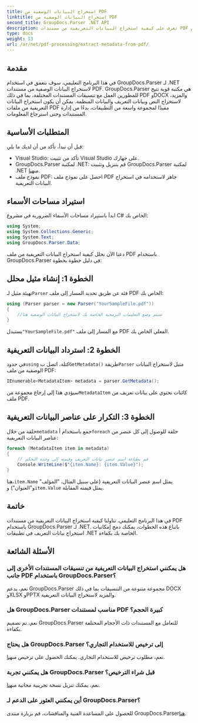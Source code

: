 ```yaml
---
title: استخراج البيانات الوصفية من PDF
linktitle: استخراج البيانات الوصفية من PDF
second_title: GroupDocs.Parser .NET API
description: تعرف على كيفية استخراج البيانات التعريفية من مستندات PDF باستخدام GroupDocs.Parser لـ .NET. يغطي هذا الدليل الشامل التعليمات والمتطلبات الأساسية خطوة بخطوة.
type: docs
weight: 13
url: /ar/net/pdf-processing/extract-metadata-from-pdf/
---
```

## مقدمة
في هذا البرنامج التعليمي، سوف نتعمق في استخدام GroupDocs.Parser لـ .NET لاستخراج البيانات الوصفية من مستندات PDF. GroupDocs.Parser هي مكتبة قوية تتيح للمطورين العمل مع تنسيقات المستندات المختلفة، بما في ذلك PDF وDOCX والمزيد، لاستخراج النص وبيانات التعريف والبيانات المنظمة. يمكن أن يكون استخراج البيانات التعريفية من ملفات PDF مفيدًا لمجموعة واسعة من التطبيقات، بدءًا من إدارة المستندات وحتى استرجاع المعلومات.
## المتطلبات الأساسية
قبل أن نبدأ، تأكد من أن لديك ما يلي:
- Visual Studio: تأكد من تثبيت Visual Studio على جهازك.
-  GroupDocs.Parser لمكتبة .NET: قم بتنزيل وتثبيت GroupDocs.Parser لمكتبة .NET من[هنا](https://releases.groupdocs.com/parser/net/).
- نموذج ملف PDF: احصل على نموذج ملف PDF جاهز لاستخدامه في استخراج البيانات التعريفية.

## استيراد مساحات الأسماء
ابدأ باستيراد مساحات الأسماء الضرورية في مشروع C# الخاص بك:
```csharp
using System;
using System.Collections.Generic;
using System.Text;
using GroupDocs.Parser.Data;
```

دعنا الآن نحلل كيفية استخراج البيانات التعريفية من ملف PDF باستخدام GroupDocs.Parser في دليل خطوة بخطوة:
## الخطوة 1: إنشاء مثيل محلل
 تهيئة مثيل لـ`Parser` فئة عن طريق تحديد المسار إلى ملف PDF الخاص بك:
```csharp
using (Parser parser = new Parser("YourSampleFile.pdf"))
{
    //سيتم وضع التعليمات البرمجية الخاصة بك لاستخراج البيانات الوصفية هنا
}
```
 يستبدل`"YourSampleFile.pdf"` مع المسار إلى ملف PDF الفعلي الخاص بك.
## الخطوة 2: استرداد البيانات التعريفية
 في حدود`using` كتلة، اتصل ب`GetMetadata()` طريقة`Parser` مثيل لاستخراج البيانات الوصفية من ملف PDF:
```csharp
IEnumerable<MetadataItem> metadata = parser.GetMetadata();
```
 سيؤدي هذا إلى إرجاع مجموعة من`MetadataItem` كائنات تحتوي على بيانات تعريف من ملف PDF.
## الخطوة 3: التكرار على عناصر البيانات التعريفية
 حلقة من خلال`metadata` جمع باستخدام أ`foreach` حلقة للوصول إلى كل عنصر من عناصر البيانات التعريفية:
```csharp
foreach (MetadataItem item in metadata)
{
    // قم بطباعة اسم عنصر بيانات التعريف وقيمته إلى وحدة التحكم
    Console.WriteLine($"{item.Name}: {item.Value}");
}
```
 هنا،`item.Name` يمثل اسم عنصر البيانات التعريفية (على سبيل المثال، "المؤلف" و"العنوان") و`item.Value` يمثل قيمته المقابلة.

## خاتمة
في هذا البرنامج التعليمي، تناولنا كيفية استخراج البيانات التعريفية من مستندات PDF باستخدام GroupDocs.Parser لـ .NET. باتباع هذه الخطوات، يمكنك دمج إمكانيات استخراج بيانات التعريف في تطبيقات .NET الخاصة بك بكفاءة.

## الأسئلة الشائعة
### هل يمكنني استخراج البيانات التعريفية من تنسيقات المستندات الأخرى إلى جانب PDF باستخدام GroupDocs.Parser؟
نعم، يدعم GroupDocs.Parser مجموعة متنوعة من التنسيقات بما في ذلك DOCX وXLSX وPPTX والمزيد لاستخراج البيانات التعريفية.
### هل GroupDocs.Parser مناسب لمستندات PDF كبيرة الحجم؟
نعم، تم تصميم GroupDocs.Parser للتعامل مع المستندات ذات الأحجام المختلفة بكفاءة.
### هل يحتاج GroupDocs.Parser إلى ترخيص للاستخدام التجاري؟
 نعم، مطلوب ترخيص للاستخدام التجاري. يمكنك الحصول على ترخيص من[هنا](https://purchase.groupdocs.com/buy).
### هل يمكنني تجربة GroupDocs.Parser قبل شراء الترخيص؟
 نعم، يمكنك تنزيل نسخة تجريبية مجانية من[هنا](https://releases.groupdocs.com/).
### أين يمكنني العثور على الدعم لـ GroupDocs.Parser؟
 للحصول على المساعدة الفنية والمناقشات، قم بزيارة منتدى GroupDocs.Parser[هنا](https://forum.groupdocs.com/c/parser/17).